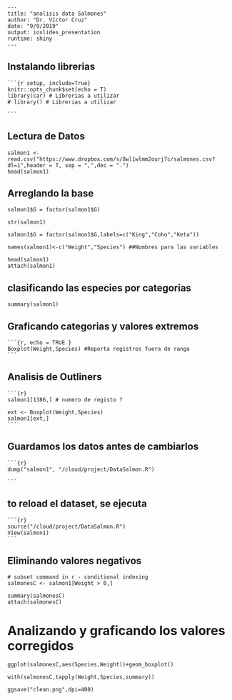     ---
    title: "analisis data Salmones"
    author: "Dr. Víctor Cruz"
    date: "9/9/2019"
    output: ioslides_presentation
    runtime: shiny
    ---

## Instalando librerias

    ```{r setup, include=True}
    knitr::opts_chunk$set(echo = T)
    library(car) # Librerias a utilizar
    # library() # Librerias a utilizar

    ```

## Lectura de Datos

```{r}
salmon1 <- read.csv("https://www.dropbox.com/s/8wl1wlmm2ourj7c/salmones.csv?dl=1",header = T, sep = ",",dec = ".")
head(salmon1)
```

## Arreglando la base

```{r}
salmon1$G = factor(salmon1$G)

str(salmon1)

salmon1$G = factor(salmon1$G,labels=c("King","Coho","Keta"))

names(salmon1)<-c("Weight","Species") ##Nombres para las variables

head(salmon1)
attach(salmon1)

```

## clasificando las especies por categorias

```{r}
summary(salmon1) 
```

## Graficando categorias y valores extremos

    ```{r, echo = TRUE }
    Boxplot(Weight,Species) #Reporta registros fuera de rango
    ```

## Analisis de Outliners 

    ```{r}
    salmon1[1386,] # numero de registo ?

    ext <- Boxplot(Weight,Species)
    salmon1[ext,]
    ```

## Guardamos los datos antes de cambiarlos

    ```{r}
    dump("salmon1", "/cloud/project/DataSalmon.R")

    ```

## to reload el dataset, se ejecuta

    ```{r}
    source("/cloud/project/DataSalmon.R")
    View(salmon1)
    ```

## Eliminando valores negativos

```{r}
# subset command in r - conditional indexing
salmonesC <- salmon1[Weight > 0,]

summary(salmonesC)
attach(salmonesC)
```

# Analizando y graficando los valores corregidos

```{r}
ggplot(salmonesC,aes(Species,Weight))+geom_boxplot()

with(salmonesC,tapply(Weight,Species,summary))

ggsave("clean.png",dpi=400)

```


